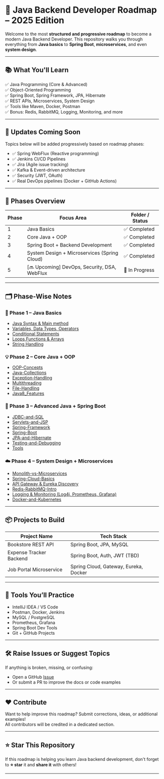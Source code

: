 # 🚀 Java Backend Developer Roadmap – 2025 Edition

Welcome to the most **structured and progressive roadmap** to become a modern Java Backend Developer. This repository walks you through everything from **Java basics** to **Spring Boot**, **microservices**, and even **system design**.

---

## 📚 What You'll Learn

✅ Java Programming (Core & Advanced)  
✅ Object-Oriented Programming  
✅ Spring Boot, Spring Framework, JPA, Hibernate  
✅ REST APIs, Microservices, System Design  
✅ Tools like Maven, Docker, Postman  
✅ Bonus: Redis, RabbitMQ, Logging, Monitoring, and more

---

## 🔄 Updates Coming Soon

Topics below will be added progressively based on roadmap phases:

- ✅ Spring WebFlux (Reactive programming)
- ✅ Jenkins CI/CD Pipelines
- ✅ Jira (Agile issue tracking)
- ✅ Kafka & Event-driven architecture
- ✅ Security (JWT, OAuth)
- ✅ Real DevOps pipelines (Docker + GitHub Actions)

---

## 🧠 Phases Overview

| Phase | Focus Area                                  | Folder / Status       |
|-------|----------------------------------------------|------------------------|
| 1     | Java Basics                                  | ✅ Completed           |
| 2     | Core Java + OOP                              | ✅ Completed           |
| 3     | Spring Boot + Backend Development            | ✅ Completed           |
| 4     | System Design + Microservices (Spring Cloud) | ✅ Completed           |
| 5     | [🔜 Upcoming] DevOps, Security, DSA, WebFlux | 🚧 In Progress         |

---

## 🗂️ Phase-Wise Notes

### 🧱 Phase 1 – Java Basics
- [Java Syntax & Main method](01-Java-Basics/notes/Java%20Syntax%20%26%20Main%20method.md)
- [Variables, Data Types, Operators](01-Java-Basics/notes/Variable%2C%20datatypes%20%26%20operators.md)
- [Conditional Statements](01-Java-Basics/notes/Conditional%20Statements.md)
- [Loops,Functions & Arrays](01-Java-Basics/notes/Loops%2CFunctions%20%26%20Arrays.md)
- [String Handling](01-Java-Basics/notes/String%20Handling.md)

### 💡 Phase 2 – Core Java + OOP
- [OOP-Concepts](02-Core-Java-OOP/notes/OOP-Concepts.md)
- [Java-Collections](02-Core-Java-OOP/notes/Java-Collections.md)
- [Exception-Handling](02-Core-Java-OOP/notes/Exception-Handling.md)
- [Multithreading](02-Core-Java-OOP/notes/Multithreading.md)
- [File-Handling](02-Core-Java-OOP/notes/File-Handling.md)
- [Java8_Features](02-Core-Java-OOP/notes/Java8_Features.md)

### 🔧 Phase 3 – Advanced Java + Spring Boot
- [JDBC-and-SQL](03-Advanced-Java-SpringBoot/notes/JDBC-and-SQL.md)
- [Servlets-and-JSP](03-Advanced-Java-SpringBoot/notes/Servlets-and-JSP.md)
- [Spring-Framework](03-Advanced-Java-SpringBoot/notes/Spring-Framework.md)
- [Spring-Boot](03-Advanced-Java-SpringBoot/notes/Spring-Boot.md)
- [JPA-and-Hibernate](03-Advanced-Java-SpringBoot/notes/JPA-and-Hibernate.md)
- [Testing-and-Debugging](03-Advanced-Java-SpringBoot/notes/Testing-and-Debugging.md)
- [Tools](03-Advanced-Java-SpringBoot/notes/Tools.md)

### ☁️ Phase 4 – System Design + Microservices
- [Monolith-vs-Microservices](04-System-Design-MicroServices/notes/Monolith-vs-Microservices.md)
- [Spring-Cloud-Basics](04-System-Design-MicroServices/notes/Spring-Cloud-Basics.md)
- [API Gateway & Eureka Discovery](notes/API-Gateway-and-Service-Discovery.md)
- [Redis-RabbitMQ-Intro](04-System-Design-MicroServices/notes/Redis-RabbitMQ-Intro.md)
- [Logging & Monitoring (Log4j, Prometheus, Grafana)](notes/Logging-and-Monitoring.md)
- [Docker-and-Kubernetes](04-System-Design-MicroServices/notes/Docker-and-Kubernetes.md)

---

## 📦 Projects to Build

| Project Name            | Tech Stack                             |
|--------------------------|-----------------------------------------|
| Bookstore REST API       | Spring Boot, JPA, MySQL                 |
| Expense Tracker Backend  | Spring Boot, Auth, JWT (TBD)            |
| Job Portal Microservice  | Spring Cloud, Gateway, Eureka, Docker   |

---

## 🧰 Tools You’ll Practice

- IntelliJ IDEA / VS Code
- Postman, Docker, Jenkins
- MySQL / PostgreSQL
- Prometheus, Grafana
- Spring Boot Dev Tools
- Git + GitHub Projects

---

## 🛠️ Raise Issues or Suggest Topics

If anything is broken, missing, or confusing:
- Open a GitHub [Issue](https://github.com/yourusername/java-roadmap/issues)
- Or submit a PR to improve the docs or code examples

---

## ❤️ Contribute

Want to help improve this roadmap? Submit corrections, ideas, or additional examples!  
All contributors will be credited in a dedicated section.

---

## ⭐ Star This Repository

If this roadmap is helping you learn Java backend development, don't forget to **⭐ star** it and **share it** with others!

---